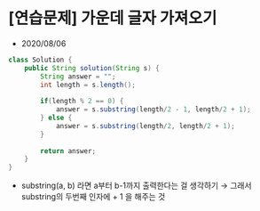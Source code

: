 # [연습문제] 가운데 글자 가져오기

* 2020/08/06

```java
class Solution {
    public String solution(String s) {
        String answer = "";
        int length = s.length();
            
        if(length % 2 == 0) {
            answer = s.substring(length/2 - 1, length/2 + 1);
        } else {
            answer = s.substring(length/2, length/2 + 1);
        }
        
        return answer;
    }
}
```

- substring(a, b) 라면 a부터 b-1까지 출력한다는 걸 생각하기
→ 그래서 substring의 두번째 인자에 + 1 을 해주는 것